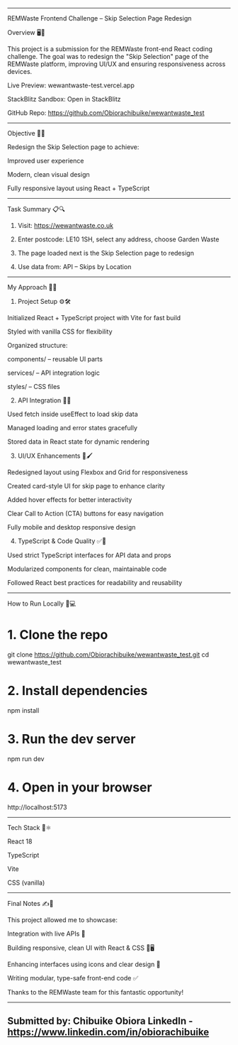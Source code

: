
---

REMWaste Frontend Challenge – Skip Selection Page Redesign

Overview 🖥️📱

This project is a submission for the REMWaste front-end React coding challenge. The goal was to redesign the "Skip Selection" page of the REMWaste platform, improving UI/UX and ensuring responsiveness across devices.

Live Preview: wewantwaste-test.vercel.app

StackBlitz Sandbox: Open in StackBlitz

GitHub Repo: https://github.com/Obiorachibuike/wewantwaste_test



---

Objective 🎯✨

Redesign the Skip Selection page to achieve:

Improved user experience

Modern, clean visual design

Fully responsive layout using React + TypeScript



---

Task Summary 📋🔍

1. Visit: https://wewantwaste.co.uk


2. Enter postcode: LE10 1SH, select any address, choose Garden Waste


3. The page loaded next is the Skip Selection page to redesign


4. Use data from:
API – Skips by Location




---

My Approach 🧠💡

1. Project Setup ⚙️🛠️

Initialized React + TypeScript project with Vite for fast build

Styled with vanilla CSS for flexibility

Organized structure:

components/ – reusable UI parts

services/ – API integration logic

styles/ – CSS files



2. API Integration 🔗📡

Used fetch inside useEffect to load skip data

Managed loading and error states gracefully

Stored data in React state for dynamic rendering


3. UI/UX Enhancements 🎨🖌️

Redesigned layout using Flexbox and Grid for responsiveness

Created card-style UI for skip page to enhance clarity

Added hover effects for better interactivity

Clear Call to Action (CTA) buttons for easy navigation

Fully mobile and desktop responsive design


4. TypeScript & Code Quality ✅📜

Used strict TypeScript interfaces for API data and props

Modularized components for clean, maintainable code

Followed React best practices for readability and reusability



---

How to Run Locally 🚀💻

# 1. Clone the repo
git clone https://github.com/Obiorachibuike/wewantwaste_test.git
cd wewantwaste_test

# 2. Install dependencies
npm install

# 3. Run the dev server
npm run dev

# 4. Open in your browser
http://localhost:5173


---

Tech Stack 🧰⚛️

React 18

TypeScript

Vite

CSS (vanilla)



---

Final Notes ✍️🎉

This project allowed me to showcase:

Integration with live APIs 📡

Building responsive, clean UI with React & CSS 📱🖥️

Enhancing interfaces using icons and clear design 🎨

Writing modular, type-safe front-end code ✅


Thanks to the REMWaste team for this fantastic opportunity!


---

Submitted by:
Chibuike Obiora
LinkedIn - https://www.linkedin.com/in/obiorachibuike
---

